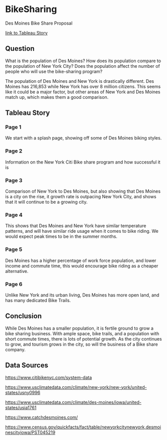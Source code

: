 # BikeSharing
Des Moines Bike Share Proposal

[link to Tableau Story](https://public.tableau.com/profile/will.warriner#!/vizhome/bike_sharing_15873426749990/DEsMoinesBikeShareChallenge)


## Question
What is the population of Des Moines? How does its population compare to the population of New York City? Does the population affect the number of people who will use the bike-sharing program?

The population of Des Moines and New York is drastically different. Des Moines has 216,853 while New York has over 8 million citizens. This seems like it could be a major factor, but other areas of New York and Des Moines match up, which makes them a good comparison.

## Tableau Story

### Page 1
We start with a splash page, showing off some of Des Moines biking styles.

### Page 2
Information on the New York Citi Bike share program and how successful it is

### Page 3
Comparison of New York to Des Moines, but also showing that Des Moines is a city on the rise, it growth rate is outpacing New York City, and shows that it will continue to be a growing city. 

### Page 4
This shows that Des Moines and New York have similar temperature patterns, and will have similar ride usage when it comes to bike riding. We would expect peak times to be in the summer months.

### Page 5
Des Moines has a higher percentage of work force population, and lower income and commute time, this would encourage bike riding as a cheaper alternative.

### Page 6
Unlike New York and its urban living, Des Moines has more open land, and has many dedicated Bike Trails.

## Conclusion

While Des Moines has a smaller population, it is fertile ground to grow a bike sharing business. With ample space, bike trails, and a population with short commute times, there is lots of potential growth. As the city continues to grow, and tourism grows in the city, so will the business of a Bike share company.





## Data Sources

https://www.citibikenyc.com/system-data

https://www.usclimatedata.com/climate/new-york/new-york/united-states/usny0996

https://www.usclimatedata.com/climate/des-moines/iowa/united-states/usia1761

https://www.catchdesmoines.com/

https://www.census.gov/quickfacts/fact/table/newyorkcitynewyork,desmoinescityiowa/PST045219

